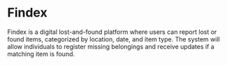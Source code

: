 # Findex
Findex is a digital lost-and-found platform where users can report lost or found items, categorized by location, date, and item type. The system will allow individuals to register missing belongings and receive updates if a matching item is found.

